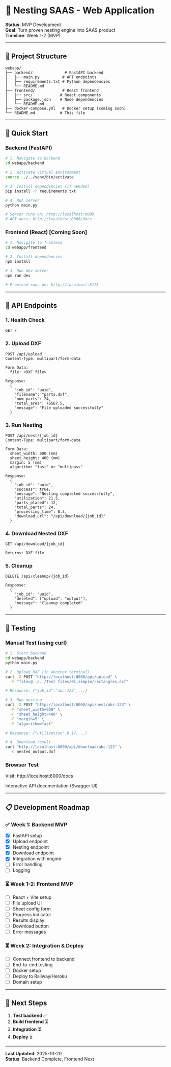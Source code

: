 # 🚀 Nesting SAAS - Web Application

**Status**: MVP Development  
**Goal**: Turn proven nesting engine into SAAS product  
**Timeline**: Week 1-2 (MVP)

---

## 📁 **Project Structure**

```
webapp/
├── backend/              # FastAPI backend
│   ├── main.py          # API endpoints
│   ├── requirements.txt # Python dependencies
│   └── README.md
├── frontend/            # React frontend
│   ├── src/            # React components
│   ├── package.json    # Node dependencies
│   └── README.md
├── docker-compose.yml   # Docker setup (coming soon)
└── README.md           # This file
```

---

## 🚀 **Quick Start**

### **Backend (FastAPI)**

```bash
# 1. Navigate to backend
cd webapp/backend

# 2. Activate virtual environment
source ../../venv/bin/activate

# 3. Install dependencies (if needed)
pip install -r requirements.txt

# 4. Run server
python main.py

# Server runs on: http://localhost:8000
# API docs: http://localhost:8000/docs
```

### **Frontend (React)** [Coming Soon]

```bash
# 1. Navigate to frontend
cd webapp/frontend

# 2. Install dependencies
npm install

# 3. Run dev server
npm run dev

# Frontend runs on: http://localhost:5173
```

---

## 🔌 **API Endpoints**

### **1. Health Check**
```
GET /
```

### **2. Upload DXF**
```
POST /api/upload
Content-Type: multipart/form-data

Form Data:
  file: <DXF file>

Response:
  {
    "job_id": "uuid",
    "filename": "parts.dxf",
    "num_parts": 24,
    "total_area": 76567.5,
    "message": "File uploaded successfully"
  }
```

### **3. Run Nesting**
```
POST /api/nest/{job_id}
Content-Type: multipart/form-data

Form Data:
  sheet_width: 600 (mm)
  sheet_height: 400 (mm)
  margin: 5 (mm)
  algorithm: "fast" or "multipass"

Response:
  {
    "job_id": "uuid",
    "success": true,
    "message": "Nesting completed successfully",
    "utilization": 21.5,
    "parts_placed": 12,
    "total_parts": 24,
    "processing_time": 8.3,
    "download_url": "/api/download/{job_id}"
  }
```

### **4. Download Nested DXF**
```
GET /api/download/{job_id}

Returns: DXF file
```

### **5. Cleanup**
```
DELETE /api/cleanup/{job_id}

Response:
  {
    "job_id": "uuid",
    "deleted": ["upload", "output"],
    "message": "Cleanup completed"
  }
```

---

## 🧪 **Testing**

### **Manual Test (using curl)**

```bash
# 1. Start backend
cd webapp/backend
python main.py

# 2. Upload DXF (in another terminal)
curl -X POST "http://localhost:8000/api/upload" \
  -F "file=@../../Test files/01_simple/rectangles.dxf"

# Response: {"job_id":"abc-123",...}

# 3. Run nesting
curl -X POST "http://localhost:8000/api/nest/abc-123" \
  -F "sheet_width=600" \
  -F "sheet_height=400" \
  -F "margin=5" \
  -F "algorithm=fast"

# Response: {"utilization":9.17,...}

# 4. Download result
curl "http://localhost:8000/api/download/abc-123" \
  -o nested_output.dxf
```

### **Browser Test**

Visit: http://localhost:8000/docs

Interactive API documentation (Swagger UI)

---

## 📋 **Development Roadmap**

### **✅ Week 1: Backend MVP**
- [x] FastAPI setup
- [x] Upload endpoint
- [x] Nesting endpoint
- [x] Download endpoint
- [x] Integration with engine
- [ ] Error handling
- [ ] Logging

### **⏳ Week 1-2: Frontend MVP**
- [ ] React + Vite setup
- [ ] File upload UI
- [ ] Sheet config form
- [ ] Progress indicator
- [ ] Results display
- [ ] Download button
- [ ] Error messages

### **⏳ Week 2: Integration & Deploy**
- [ ] Connect frontend to backend
- [ ] End-to-end testing
- [ ] Docker setup
- [ ] Deploy to Railway/Heroku
- [ ] Domain setup

---

## 🎯 **Next Steps**

1. **Test backend** ✅
2. **Build frontend** ⏳
3. **Integration** ⏳
4. **Deploy** ⏳

---

**Last Updated**: 2025-10-20  
**Status**: Backend Complete, Frontend Next

